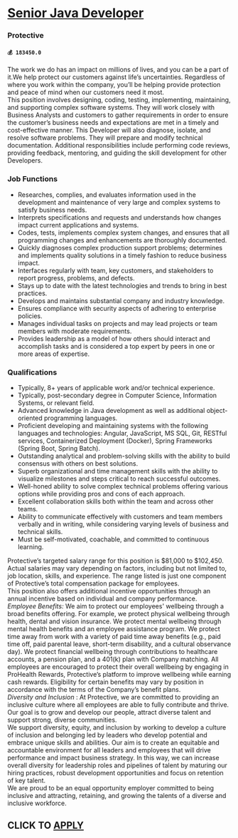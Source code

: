 # [Senior Java Developer](https://www.remotewlb.com/apply/senior-java-developer-74088)  
### Protective  
#### `💰 183450.0`  
The work we do has an impact on millions of lives, and you can be a part of it.We help protect our customers against life’s uncertainties. Regardless of where you work within the company, you’ll be helping provide protection and peace of mind when our customers need it most.  
This position involves designing, coding, testing, implementing, maintaining, and supporting complex software systems. They will work closely with Business Analysts and customers to gather requirements in order to ensure the customer’s business needs and expectations are met in a timely and cost-effective manner. This Developer will also diagnose, isolate, and resolve software problems. They will prepare and modify technical documentation. Additional responsibilities include performing code reviews, providing feedback, mentoring, and guiding the skill development for other Developers.

### Job Functions

  * Researches, complies, and evaluates information used in the development and maintenance of very large and complex systems to satisfy business needs.
  * Interprets specifications and requests and understands how changes impact current applications and systems. 
  * Codes, tests, implements complex system changes, and ensures that all programming changes and enhancements are thoroughly documented. 
  * Quickly diagnoses complex production support problems; determines and implements quality solutions in a timely fashion to reduce business impact.
  * Interfaces regularly with team, key customers, and stakeholders to report progress, problems, and defects. 
  * Stays up to date with the latest technologies and trends to bring in best practices.
  * Develops and maintains substantial company and industry knowledge.
  * Ensures compliance with security aspects of adhering to enterprise policies.
  * Manages individual tasks on projects and may lead projects or team members with moderate requirements.
  * Provides leadership as a model of how others should interact and accomplish tasks and is considered a top expert by peers in one or more areas of expertise.

### Qualifications

  * Typically, 8+ years of applicable work and/or technical experience.
  * Typically, post-secondary degree in Computer Science, Information Systems, or relevant field.
  * Advanced knowledge in Java development as well as additional object-oriented programming languages. 
  * Proficient developing and maintaining systems with the following languages and technologies: Angular, JavaScript, MS SQL, Git, RESTful services, Containerized Deployment (Docker), Spring Frameworks (Spring Boot, Spring Batch).
  * Outstanding analytical and problem-solving skills with the ability to build consensus with others on best solutions.
  * Superb organizational and time management skills with the ability to visualize milestones and steps critical to reach successful outcomes.
  * Well-honed ability to solve complex technical problems offering various options while providing pros and cons of each approach.
  * Excellent collaboration skills both within the team and across other teams.
  * Ability to communicate effectively with customers and team members verbally and in writing, while considering varying levels of business and technical skills.
  * Must be self-motivated, coachable, and committed to continuous learning.

Protective’s targeted salary range for this position is $81,000 to $102,450. Actual salaries may vary depending on factors, including but not limited to, job location, skills, and experience. The range listed is just one component of Protective’s total compensation package for employees.  
This position also offers additional incentive opportunities through an annual incentive based on individual and company performance.  
 _Employee Benefits:_ We aim to protect our employees' wellbeing through a broad benefits offering. For example, we protect physical wellbeing through health, dental and vision insurance. We protect mental wellbeing through mental health benefits and an employee assistance program. We protect time away from work with a variety of paid time away benefits (e.g., paid time off, paid parental leave, short-term disability, and a cultural observance day). We protect financial wellbeing through contributions to healthcare accounts, a pension plan, and a 401(k) plan with Company matching. All employees are encouraged to protect their overall wellbeing by engaging in ProHealth Rewards, Protective’s platform to improve wellbeing while earning cash rewards. Eligibility for certain benefits may vary by position in accordance with the terms of the Company’s benefit plans.  
 _Diversity and Inclusion_ : At Protective, we are committed to providing an inclusive culture where all employees are able to fully contribute and thrive. Our goal is to grow and develop our people, attract diverse talent and support strong, diverse communities.  
We support diversity, equity, and inclusion by working to develop a culture of inclusion and belonging led by leaders who develop potential and embrace unique skills and abilities. Our aim is to create an equitable and accountable environment for all leaders and employees that will drive performance and impact business strategy. In this way, we can increase overall diversity for leadership roles and pipelines of talent by maturing our hiring practices, robust development opportunities and focus on retention of key talent.  
We are proud to be an equal opportunity employer committed to being inclusive and attracting, retaining, and growing the talents of a diverse and inclusive workforce.  
## CLICK TO [APPLY](https://www.remotewlb.com/apply/senior-java-developer-74088)

